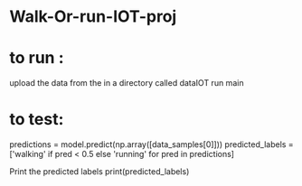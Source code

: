 # Walk-Or-run-IOT-proj


# to run :
upload the data from the in a directory called dataIOT
run main

# to test:
predictions = model.predict(np.array([data_samples[0]]))
predicted_labels = ['walking' if pred < 0.5 else 'running' for pred in predictions]

Print the predicted labels
print(predicted_labels)
